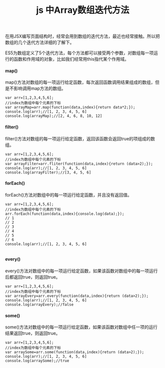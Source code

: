 ﻿---
layout: post
title:  js 中Array数组迭代方法
---

在用JSX编写页面结构时，经常会用到数组的迭代方法，最近也经常接触。所以把数组的几个迭代方法详细的了解下。

ES5为数组定义了5个迭代方法，每个方法都可以接受两个参数，对数组每一项运行的函数和作用域的对象，比如我们经常用this指代某个作用域。

#### map()
map()方法对数组的每一项运行给定函数，每次返回函数调用结果组成的数组，但是不影响调用map方法的数组。

~~~
var arr=[1,2,3,4,5,6];
//index为数组中每个元素的下标
var arrayMap=arr.map(function(data,index){return data*2;});
console.log(arr);//[1, 2, 3, 4, 5, 6]
console.log(arrayMap);//[2, 4, 6, 8, 10, 12]
~~~

#### filter()
filter()方法对数组的每一项运行给定函数，返回该函数会返回true的项组成的数组。

~~~
var arr=[1,2,3,4,5,6];
//index为数组中每个元素的下标
var arrayFilter=arr.fliter(function(data,index){return (data>2);});
console.log(arr);//[1, 2, 3, 4, 5, 6]
console.log(arrayFilter);//[3, 4, 5, 6]

~~~

#### forEach()
forEach()方法对数组中的每一项运行给定函数，并且没有返回值。

~~~
var arr=[1,2,3,4,5,6];
//index为数组中每个元素的下标
arr.forEach(function(data,index){console.log(data);});
// 1
// 2
// 3
// 4
// 5
// 6
console.log(arr);//[1, 2, 3, 4, 5, 6]


~~~

#### every()
every()方法对数组中的每一项运行给定函数，如果该函数对数组中的每一项运行后都返回true，则返回true。

~~~
var arr=[1,2,3,4,5,6];
//index为数组中每个元素的下标
var arrayEvery=arr.every(function(data,index){return (data>2);});
console.log(arr);//[1, 2, 3, 4, 5, 6]
console.log(arrayEvery);//false
~~~

#### some()
some()方法对数组中的每一项运行给定函数，如果该函数对数组中任一项的运行结果返回true，则返回true。

~~~
var arr=[1,2,3,4,5,6];
//index为数组中每个元素的下标
var arraySome=arr.some(function(data,index){return (data>2);});
console.log(arr);//[1, 2, 3, 4, 5, 6]
console.log(arraySome);//true
~~~